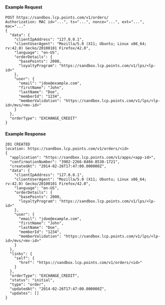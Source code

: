 #### Example Request

    POST https://sandbox.lcp.points.com/v1/orders/
    Authorization: MAC id="...", ts="...", nonce="...", ext="...", mac="..."
    {
      "data": {
        "clientIpAddress": "127.0.0.1", 
        "clientUserAgent": "Mozilla/5.0 (X11; Ubuntu; Linux x86_64; rv:42.0) Gecko/20100101 Firefox/42.0", 
        "language": "en-US", 
        "orderDetails": {
          "basePoints": 2000, 
          "loyaltyProgram": "https://sandbox.lcp.points.com/v1/lps/<lp-id>"
        }, 
        "user": {
          "email": "jdoe@example.com",
          "firstName": "John", 
          "lastName": "Doe", 
          "memberId": "1234", 
          "memberValidation": "https://sandbox.lcp.points.com/v1/lps/<lp-id>/mvs/<mv-id>"
        }
      },
      "orderType": "EXCHANGE_CREDIT"
    }

#### Example Response

    201 CREATED
    location: https://sandbox.lcp.points.com/v1/orders/<id>
    {
      "application": "https://sandbox.lcp.points.com/v1/apps/<app-id>",
      "confirmationNumber": "3902-2266-8404-8538-1721",
      "createdAt": "2014-02-26T17:47:00.000000Z",
      "data": {
        "clientIpAddress": "127.0.0.1", 
        "clientUserAgent": "Mozilla/5.0 (X11; Ubuntu; Linux x86_64; rv:42.0) Gecko/20100101 Firefox/42.0", 
        "language": "en-US", 
        "orderDetails": {
          "basePoints": 2000, 
          "loyaltyProgram": "https://sandbox.lcp.points.com/v1/lps/<lp-id>"
        }, 
        "user": {
          "email": "jdoe@example.com",
          "firstName": "John", 
          "lastName": "Doe", 
          "memberId": "1234", 
          "memberValidation": "https://sandbox.lcp.points.com/v1/lps/<lp-id>/mvs/<mv-id>"
        }
      },
      "links": {
        "self": {
          "href": "https://sandbox.lcp.points.com/v1/orders/<id>"
        }
      },
      "orderType": "EXCHANGE_CREDIT",
      "status": "initial",
      "type": "order",
      "updatedAt": "2014-02-26T17:47:00.000000Z",
      "updates": []
    }

